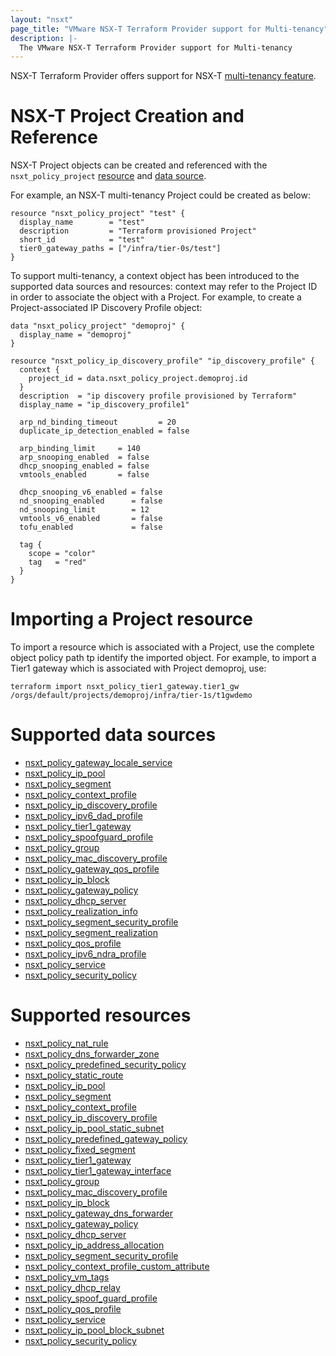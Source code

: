 ```yaml
---
layout: "nsxt"
page_title: "VMware NSX-T Terraform Provider support for Multi-tenancy"
description: |-
  The VMware NSX-T Terraform Provider support for Multi-tenancy
---
```


NSX-T Terraform Provider offers support for NSX-T [multi-tenancy feature](https://docs.vmware.com/en/VMware-NSX/4.1/administration/GUID-52180BC5-A1AB-4BC2-B1CE-666292505317.html).

# NSX-T Project Creation and Reference

NSX-T Project objects can be created and referenced with the `nsxt_policy_project` [resource](../r/policy_project.html.markdown) and [data source](../d/policy_project.html.markdown).

For example, an NSX-T multi-tenancy Project could be created as below:

```hcl
resource "nsxt_policy_project" "test" {
  display_name        = "test"
  description         = "Terraform provisioned Project"
  short_id            = "test"
  tier0_gateway_paths = ["/infra/tier-0s/test"]
}
```

To support multi-tenancy, a context object has been introduced to the supported data sources and resources: context may refer to the Project ID in order to associate the object with a Project.
For example, to create a Project-associated IP Discovery Profile object:

```hcl
data "nsxt_policy_project" "demoproj" {
  display_name = "demoproj"
}

resource "nsxt_policy_ip_discovery_profile" "ip_discovery_profile" {
  context {
    project_id = data.nsxt_policy_project.demoproj.id
  }
  description  = "ip discovery profile provisioned by Terraform"
  display_name = "ip_discovery_profile1"

  arp_nd_binding_timeout         = 20
  duplicate_ip_detection_enabled = false

  arp_binding_limit     = 140
  arp_snooping_enabled  = false
  dhcp_snooping_enabled = false
  vmtools_enabled       = false

  dhcp_snooping_v6_enabled = false
  nd_snooping_enabled      = false
  nd_snooping_limit        = 12
  vmtools_v6_enabled       = false
  tofu_enabled             = false

  tag {
    scope = "color"
    tag   = "red"
  }
}
```

# Importing a Project resource

To import a resource which is associated with a Project, use the complete object policy path tp identify the imported object.
For example, to import a Tier1 gateway which is associated with Project demoproj, use:

```
terraform import nsxt_policy_tier1_gateway.tier1_gw /orgs/default/projects/demoproj/infra/tier-1s/t1gwdemo
```

# Supported data sources

* [nsxt_policy_gateway_locale_service](../d/policy_gateway_locale_service.html.markdown)
* [nsxt_policy_ip_pool](../d/policy_ip_pool.html.markdown)
* [nsxt_policy_segment](../d/policy_segment.html.markdown)
* [nsxt_policy_context_profile](../d/policy_context_profile.html.markdown)
* [nsxt_policy_ip_discovery_profile](../d/policy_ip_discovery_profile.html.markdown)
* [nsxt_policy_ipv6_dad_profile](../d/policy_ipv6_dad_profile.html.markdown)
* [nsxt_policy_tier1_gateway](../d/policy_tier1_gateway.html.markdown)
* [nsxt_policy_spoofguard_profile](../d/policy_spoofguard_profile.html.markdown)
* [nsxt_policy_group](../d/policy_group.html.markdown)
* [nsxt_policy_mac_discovery_profile](../d/policy_mac_discovery_profile.html.markdown)
* [nsxt_policy_gateway_qos_profile](../d/policy_gateway_qos_profile.html.markdown)
* [nsxt_policy_ip_block](../d/policy_ip_block.html.markdown)
* [nsxt_policy_gateway_policy](../d/policy_gateway_policy.html.markdown)
* [nsxt_policy_dhcp_server](../d/policy_dhcp_server.html.markdown)
* [nsxt_policy_realization_info](../d/policy_realization_info.html.markdown)
* [nsxt_policy_segment_security_profile](../d/policy_segment_security_profile.html.markdown)
* [nsxt_policy_segment_realization](../d/policy_segment_realization.html.markdown)
* [nsxt_policy_qos_profile](../d/policy_qos_profile.html.markdown)
* [nsxt_policy_ipv6_ndra_profile](../d/policy_ipv6_ndra_profile.html.markdown)
* [nsxt_policy_service](../d/policy_service.html.markdown)
* [nsxt_policy_security_policy](../d/policy_security_policy.html.markdown)

# Supported resources

* [nsxt_policy_nat_rule](../r/policy_nat_rule.html.markdown)
* [nsxt_policy_dns_forwarder_zone](../r/policy_dns_forwarder_zone.html.markdown)
* [nsxt_policy_predefined_security_policy](../r/policy_predefined_security_policy.html.markdown)
* [nsxt_policy_static_route](../r/policy_static_route.html.markdown)
* [nsxt_policy_ip_pool](../r/policy_ip_pool.html.markdown)
* [nsxt_policy_segment](../r/policy_segment.html.markdown)
* [nsxt_policy_context_profile](../r/policy_context_profile.html.markdown)
* [nsxt_policy_ip_discovery_profile](../r/policy_ip_discovery_profile.html.markdown)
* [nsxt_policy_ip_pool_static_subnet](../r/policy_ip_pool_static_subnet.html.markdown)
* [nsxt_policy_predefined_gateway_policy](../r/policy_predefined_gateway_policy.html.markdown)
* [nsxt_policy_fixed_segment](../r/policy_fixed_segment.html.markdown)
* [nsxt_policy_tier1_gateway](../r/policy_tier1_gateway.html.markdown)
* [nsxt_policy_tier1_gateway_interface](../r/policy_tier1_gateway_interface.html.markdown)
* [nsxt_policy_group](../r/policy_group.html.markdown)
* [nsxt_policy_mac_discovery_profile](../r/policy_mac_discovery_profile.html.markdown)
* [nsxt_policy_ip_block](../r/policy_ip_block.html.markdown)
* [nsxt_policy_gateway_dns_forwarder](../r/policy_gateway_dns_forwarder.html.markdown)
* [nsxt_policy_gateway_policy](../r/policy_gateway_policy.html.markdown)
* [nsxt_policy_dhcp_server](../r/policy_dhcp_server.html.markdown)
* [nsxt_policy_ip_address_allocation](../r/policy_ip_address_allocation.html.markdown)
* [nsxt_policy_segment_security_profile](../r/policy_segment_security_profile.html.markdown)
* [nsxt_policy_context_profile_custom_attribute](../r/policy_context_profile_custom_attribute.html.markdown)
* [nsxt_policy_vm_tags](../r/policy_vm_tags.html.markdown)
* [nsxt_policy_dhcp_relay](../r/policy_dhcp_relay.html.markdown)
* [nsxt_policy_spoof_guard_profile](../r/policy_spoof_guard_profile.html.markdown)
* [nsxt_policy_qos_profile](../r/policy_qos_profile.html.markdown)
* [nsxt_policy_service](../r/policy_service.html.markdown)
* [nsxt_policy_ip_pool_block_subnet](../r/policy_ip_pool_block_subnet.html.markdown)
* [nsxt_policy_security_policy](../r/policy_security_policy.html.markdown)
